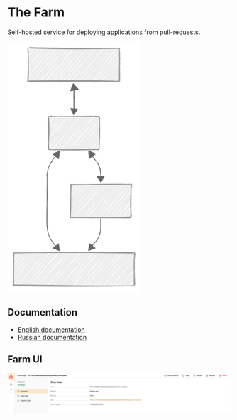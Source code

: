 # The Farm

Self-hosted service for deploying applications from pull-requests.

<img src="./docs/assets/farm-schema-01.svg" alt="Farm Schema" width="300"/>

## Documentation

- [English documentation](./docs/en/start.md)
- [Russian documentation](./docs/ru/start.md)

## Farm UI

![Farm UI, Instance details](./docs/assets/farm-ui-03.png)
